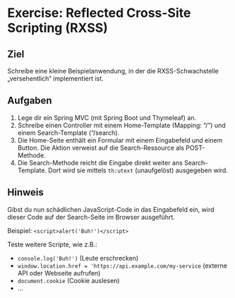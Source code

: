 # Exercise: Reflected Cross-Site Scripting (RXSS)

## Ziel
Schreibe eine kleine Beispielanwendung, in der die RXSS-Schwachstelle „versehentlich“ implementiert ist.  

## Aufgaben
1. Lege dir ein Spring MVC (mit Spring Boot und Thymeleaf) an.
2. Schreibe einen Controller mit einem Home-Template (Mapping: “/”) und einem Search-Template (“/search).
3. Die Home-Seite enthält ein Formular mit einem Eingabefeld und einem Button. Die Aktion verweist auf die 
Search-Ressource als POST-Methode.
4. Die Search-Methode reicht die Eingabe direkt weiter ans Search-Template. Dort wird sie mittels ```th:utext``` 
(unaufgelöst) ausgegeben wird.  

## Hinweis
Gibst du nun schädlichen JavaScript-Code in das Eingabefeld ein, wird dieser Code auf der Search-Seite 
im Browser ausgeführt.

Beispiel: ```<script>alert('Buh!')</script>```

Teste weitere Scripte, wie z.B.:
- ```console.log('Buh!')``` (Leute erschrecken)
- ```window.location.href = 'https://api.example.com/my-service``` (externe API oder Webseite aufrufen)
- ```document.cookie``` (Cookie auslesen)
- ...